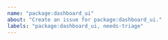 ```yaml
---
name: "package:dashboard_ui"
about: "Create an issue for package:dashboard_ui."
labels: "package:dashboard_ui, needs-triage"
---
```


